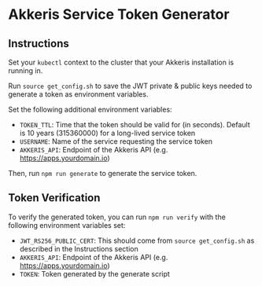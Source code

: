 # Akkeris Service Token Generator

## Instructions

Set your `kubectl` context to the cluster that your Akkeris installation is running in.

Run `source get_config.sh` to save the JWT private & public keys needed to generate a token as environment variables.

Set the following additional environment variables: 
 
 - `TOKEN_TTL`: Time that the token should be valid for (in seconds). Default is 10 years (315360000) for a long-lived service token
 - `USERNAME`: Name of the service requesting the service token
 - `AKKERIS_API`: Endpoint of the Akkeris API (e.g. https://apps.yourdomain.io)

Then, run `npm run generate` to generate the service token.

## Token Verification

To verify the generated token, you can run `npm run verify` with the following environment variables set:

- `JWT_RS256_PUBLIC_CERT`: This should come from `source get_config.sh` as described in the Instructions section
- `AKKERIS_API`: Endpoint of the Akkeris API (e.g. https://apps.yourdomain.io)
- `TOKEN`: Token generated by the generate script